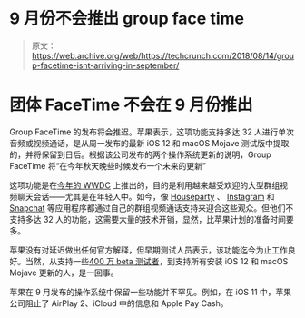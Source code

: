 # 9 月份不会推出 group face time 

> 原文：<https://web.archive.org/web/https://techcrunch.com/2018/08/14/group-facetime-isnt-arriving-in-september/>

# 团体 FaceTime 不会在 9 月份推出

Group FaceTime 的发布将会推迟。苹果表示，这项功能支持多达 32 人进行单次音频或视频通话，是从周一发布的最新 iOS 12 和 macOS Mojave 测试版中提取的，并将保留到日后。根据该公司发布的两个操作系统更新的说明，Group FaceTime 将“在今年秋天晚些时候发布一个未来的更新”

这项功能是在[今年的 WWDC](https://web.archive.org/web/20230124110708/https://techcrunch.com/2018/06/04/apple-is-adding-group-facetime-video-calls-to-ios-12/) 上推出的，目的是利用越来越受欢迎的大型群组视频聊天会话——尤其是在年轻人中。如今，像 [Houseparty](https://web.archive.org/web/20230124110708/https://techcrunch.com/2016/11/21/the-internet-third-place/) 、 [Instagram](https://web.archive.org/web/20230124110708/https://techcrunch.com/2018/06/26/instagram-group-video-calling/) 和 [Snapchat](https://web.archive.org/web/20230124110708/https://techcrunch.com/2018/04/03/snap-introduces-group-video-calls-for-up-to-16-people/) 等应用程序都通过自己的群组视频通话支持来迎合这些观众。但他们不支持多达 32 人的功能，这需要大量的技术开销，显然，比苹果计划的准备时间要多。

苹果没有对延迟做出任何官方解释，但早期测试人员表示，该功能迄今为止工作良好。当然，从支持一些[400 万 beta 测试者](https://web.archive.org/web/20230124110708/https://www.macrumors.com/2018/07/31/apple-4-million-beta-testers/)，到支持所有安装 iOS 12 和 macOS Mojave 更新的人，是一回事。

苹果在 9 月发布的操作系统中保留一些功能并不罕见。例如，在 iOS 11 中，苹果公司阻止了 AirPlay 2、iCloud 中的信息和 Apple Pay Cash。